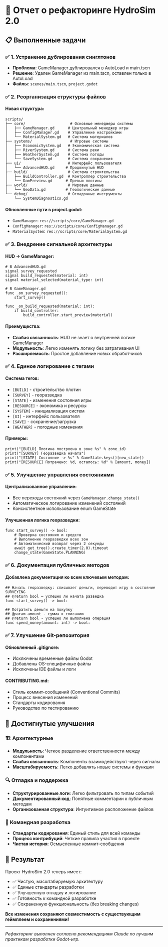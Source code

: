 # 🔧 Отчет о рефакторинге HydroSim 2.0

## 📋 Выполненные задачи

### ✅ **1. Устранение дублирования синглтонов**
- **Проблема**: GameManager дублировался в AutoLoad и main.tscn
- **Решение**: Удален GameManager из main.tscn, оставлен только в AutoLoad
- **Файлы**: `scenes/main.tscn`, `project.godot`

### ✅ **2. Реорганизация структуры файлов**

#### Новая структура:
```
scripts/
├── core/                    # Основные менеджеры системы
│   ├── GameManager.gd      # Центральный менеджер игры
│   ├── ConfigManager.gd    # Управление настройками
│   └── MaterialSystem.gd   # Система материалов
├── systems/                 # Игровые системы
│   ├── EconomicSystem.gd   # Экономическая система
│   ├── RiverSystem.gd      # Система реки
│   ├── WeatherSystem.gd    # Система погоды
│   └── SaveSystem.gd       # Система сохранения
├── ui/                     # Интерфейс пользователя
│   └── AdvancedHUD.gd     # Продвинутый HUD
├── build/                  # Система строительства
│   ├── BuildController.gd  # Контроллер строительства
│   └── DamPreview.gd      # Превью плотины
├── world/                  # Мировые данные
│   └── GeoData.gd         # Геологические данные
└── debug/                  # Отладочные инструменты
    └── SystemDiagnostics.gd
```

#### Обновленные пути в project.godot:
- `GameManager`: `res://scripts/core/GameManager.gd`
- `ConfigManager`: `res://scripts/core/ConfigManager.gd`
- `MaterialSystem`: `res://scripts/core/MaterialSystem.gd`

### ✅ **3. Внедрение сигнальной архитектуры**

#### HUD → GameManager:
```gdscript
# В AdvancedHUD.gd
signal survey_requested
signal build_requested(material: int)
signal material_selected(material_type: int)

# В GameManager.gd
func _on_survey_requested():
    start_survey()

func _on_build_requested(material: int):
    if build_controller:
        build_controller.start_preview(material)
```

#### Преимущества:
- **Слабая связанность**: HUD не знает о внутренней логике GameManager
- **Модульность**: Легко изменять логику без затрагивания UI
- **Расширяемость**: Простое добавление новых обработчиков

### ✅ **4. Единое логирование с тегами**

#### Система тегов:
- `[BUILD]` - строительство плотин
- `[SURVEY]` - георазведка  
- `[STATE]` - изменения состояния игры
- `[RESOURCE]` - экономика и ресурсы
- `[SYSTEM]` - инициализация систем
- `[UI]` - интерфейс пользователя
- `[SAVE]` - сохранение/загрузка
- `[WEATHER]` - погодные изменения

#### Примеры:
```gdscript
print("[BUILD] Плотина построена в зоне %s" % zone_id)
print("[SURVEY] Георазведка начата")
print("[STATE] Состояние -> %s" % GameState.keys()[new_state])
print("[RESOURCE] Потрачено: %d, осталось: %d" % [amount, money])
```

### ✅ **5. Улучшение управления состояниями**

#### Централизованное управление:
- Все переходы состояний через `GameManager.change_state()`
- Автоматическое логирование изменений состояний
- Консистентное использование enum GameState

#### Улучшенная логика георазведки:
```gdscript
func start_survey() -> bool:
    # Проверка состояния и средств
    # Выполнение георазведки всех зон
    # Автоматический возврат через 2 секунды
    await get_tree().create_timer(2.0).timeout
    change_state(GameState.PLANNING)
```

### ✅ **6. Документация публичных методов**

#### Добавлена документация ко всем ключевым методам:
```gdscript
## Начать георазведку: списывает деньги, переводит игру в состояние SURVEYING
## @return bool — успешно ли начата разведка
func start_survey() -> bool:

## Потратить деньги на покупку
## @param amount - сумма к списанию  
## @return bool - успешно ли выполнена операция
func spend_money(amount: int) -> bool:
```

### ✅ **7. Улучшение Git-репозитория**

#### Обновленный .gitignore:
- Исключены временные файлы Godot
- Добавлены OS-специфичные файлы
- Исключены IDE файлы и логи

#### CONTRIBUTING.md:
- Стиль коммит-сообщений (Conventional Commits)
- Процесс внесения изменений
- Стандарты кодирования
- Руководство по тестированию

## 🎯 **Достигнутые улучшения**

### 🏗️ **Архитектурные**
- **Модульность**: Четкое разделение ответственности между компонентами
- **Слабая связанность**: Компоненты взаимодействуют через сигналы
- **Масштабируемость**: Легко добавлять новые системы и функции

### 🔍 **Отладка и поддержка**
- **Структурированные логи**: Легко фильтровать по типам событий
- **Документированный код**: Понятные комментарии к публичным методам
- **Организованная структура**: Интуитивное расположение файлов

### 👥 **Командная разработка**
- **Стандарты кодирования**: Единый стиль для всей команды
- **Процесс контрибуций**: Четкие правила участия в проекте
- **Чистая история**: Осмысленные коммит-сообщения

## 🚀 **Результат**

Проект HydroSim 2.0 теперь имеет:
- ✅ Чистую, масштабируемую архитектуру
- ✅ Единые стандарты разработки
- ✅ Улучшенную отладку и логирование
- ✅ Готовность к командной разработке
- ✅ Сохраненную функциональность (без breaking changes)

**Все изменения сохраняют совместимость с существующим геймплеем и сохранениями!**

---

*Рефакторинг выполнен согласно рекомендациям Claude по лучшим практикам разработки Godot-игр.*

